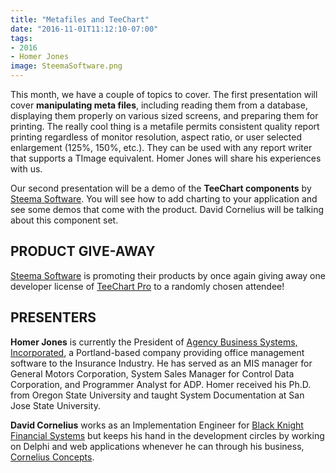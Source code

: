 ```yaml
---
title: "Metafiles and TeeChart"
date: "2016-11-01T11:12:10-07:00"
tags:
- 2016
- Homer Jones
image: SteemaSoftware.png
---
```


This month, we have a couple of topics to cover. The first presentation will cover **manipulating meta files**, including reading them from a database, displaying them properly on various sized screens, and preparing them for printing. The really cool thing is a metafile permits consistent quality report printing regardless of monitor resolution, aspect ratio, or user selected enlargement (125%, 150%, etc.). They can be used with any report writer that supports a TImage equivalent.  Homer Jones will share his experiences with us.

Our second presentation will be a demo of the **TeeChart components** by [Steema Software](https://www.steema.com).  You will see how to add charting to your application and see some demos that come with the product.  David Cornelius will be talking about this component set.

## PRODUCT GIVE-AWAY ##

[Steema Software](https://www.steema.com) is promoting their products by once again giving away one developer license of [TeeChart Pro](https://www.steema.com/product/vcl) to a randomly chosen attendee!

## PRESENTERS ##

**Homer Jones** is currently the President of [Agency Business Systems, Incorporated](http://agencybusys.com/), a Portland-based company providing office management software to the Insurance Industry. He has served as an MIS manager for General Motors Corporation, System Sales Manager for Control Data Corporation, and Programmer Analyst for ADP. Homer received his Ph.D. from Oregon State University and taught System Documentation at San Jose State University.

**David Cornelius** works as an Implementation Engineer for [Black Knight Financial Systems](http://www.bkfs.com) but keeps his hand in the development circles by working on Delphi and web applications whenever he can through his business, [Cornelius Concepts](http://corneliusconcepts.com).
